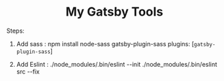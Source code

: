 <h1 align="center">
  My Gatsby Tools
</h1>

Steps:

1. Add sass :
   npm install node-sass gatsby-plugin-sass
   plugins: [`gatsby-plugin-sass`]

2. Add Eslint :
   ./node_modules/.bin/eslint --init
   ./node_modules/.bin/eslint src --fix
